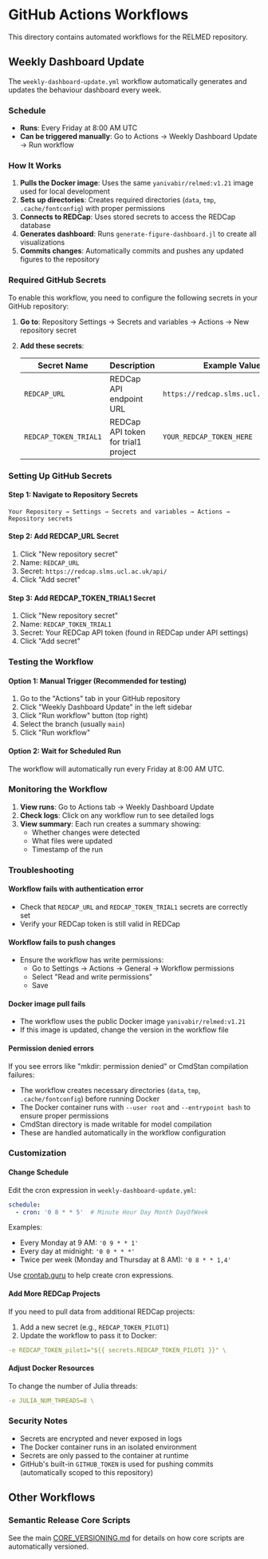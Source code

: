 # GitHub Actions Workflows

This directory contains automated workflows for the RELMED repository.

## Weekly Dashboard Update

The `weekly-dashboard-update.yml` workflow automatically generates and updates the behaviour dashboard every week.

### Schedule

- **Runs**: Every Friday at 8:00 AM UTC
- **Can be triggered manually**: Go to Actions → Weekly Dashboard Update → Run workflow

### How It Works

1. **Pulls the Docker image**: Uses the same `yanivabir/relmed:v1.21` image used for local development
2. **Sets up directories**: Creates required directories (`data`, `tmp`, `.cache/fontconfig`) with proper permissions
3. **Connects to REDCap**: Uses stored secrets to access the REDCap database
4. **Generates dashboard**: Runs `generate-figure-dashboard.jl` to create all visualizations
5. **Commits changes**: Automatically commits and pushes any updated figures to the repository

### Required GitHub Secrets

To enable this workflow, you need to configure the following secrets in your GitHub repository:

1. **Go to**: Repository Settings → Secrets and variables → Actions → New repository secret

2. **Add these secrets**:

   | Secret Name | Description | Example Value |
   |------------|-------------|---------------|
   | `REDCAP_URL` | REDCap API endpoint URL | `https://redcap.slms.ucl.ac.uk/api/` |
   | `REDCAP_TOKEN_TRIAL1` | REDCap API token for trial1 project | `YOUR_REDCAP_TOKEN_HERE` |

### Setting Up GitHub Secrets

#### Step 1: Navigate to Repository Secrets
```
Your Repository → Settings → Secrets and variables → Actions → Repository secrets
```

#### Step 2: Add REDCAP_URL Secret
1. Click "New repository secret"
2. Name: `REDCAP_URL`
3. Secret: `https://redcap.slms.ucl.ac.uk/api/`
4. Click "Add secret"

#### Step 3: Add REDCAP_TOKEN_TRIAL1 Secret
1. Click "New repository secret"
2. Name: `REDCAP_TOKEN_TRIAL1`
3. Secret: Your REDCap API token (found in REDCap under API settings)
4. Click "Add secret"

### Testing the Workflow

#### Option 1: Manual Trigger (Recommended for testing)
1. Go to the "Actions" tab in your GitHub repository
2. Click "Weekly Dashboard Update" in the left sidebar
3. Click "Run workflow" button (top right)
4. Select the branch (usually `main`)
5. Click "Run workflow"

#### Option 2: Wait for Scheduled Run
The workflow will automatically run every Friday at 8:00 AM UTC.

### Monitoring the Workflow

1. **View runs**: Go to Actions tab → Weekly Dashboard Update
2. **Check logs**: Click on any workflow run to see detailed logs
3. **View summary**: Each run creates a summary showing:
   - Whether changes were detected
   - What files were updated
   - Timestamp of the run

### Troubleshooting

#### Workflow fails with authentication error
- Check that `REDCAP_URL` and `REDCAP_TOKEN_TRIAL1` secrets are correctly set
- Verify your REDCap token is still valid in REDCap

#### Workflow fails to push changes
- Ensure the workflow has write permissions:
  - Go to Settings → Actions → General → Workflow permissions
  - Select "Read and write permissions"
  - Save

#### Docker image pull fails
- The workflow uses the public Docker image `yanivabir/relmed:v1.21`
- If this image is updated, change the version in the workflow file

#### Permission denied errors
If you see errors like "mkdir: permission denied" or CmdStan compilation failures:
- The workflow creates necessary directories (`data`, `tmp`, `.cache/fontconfig`) before running Docker
- The Docker container runs with `--user root` and `--entrypoint bash` to ensure proper permissions
- CmdStan directory is made writable for model compilation
- These are handled automatically in the workflow configuration

### Customization

#### Change Schedule
Edit the cron expression in `weekly-dashboard-update.yml`:
```yaml
schedule:
  - cron: '0 8 * * 5'  # Minute Hour Day Month DayOfWeek
```

Examples:
- Every Monday at 9 AM: `'0 9 * * 1'`
- Every day at midnight: `'0 0 * * *'`
- Twice per week (Monday and Thursday at 8 AM): `'0 8 * * 1,4'`

Use [crontab.guru](https://crontab.guru/) to help create cron expressions.

#### Add More REDCap Projects
If you need to pull data from additional REDCap projects:

1. Add a new secret (e.g., `REDCAP_TOKEN_PILOT1`)
2. Update the workflow to pass it to Docker:
```yaml
-e REDCAP_TOKEN_pilot1="${{ secrets.REDCAP_TOKEN_PILOT1 }}" \
```

#### Adjust Docker Resources
To change the number of Julia threads:
```yaml
-e JULIA_NUM_THREADS=8 \
```

### Security Notes

- Secrets are encrypted and never exposed in logs
- The Docker container runs in an isolated environment
- Secrets are only passed to the container at runtime
- GitHub's built-in `GITHUB_TOKEN` is used for pushing commits (automatically scoped to this repository)

## Other Workflows

### Semantic Release Core Scripts
See the main [CORE_VERSIONING.md](../../CORE_VERSIONING.md) for details on how core scripts are automatically versioned.
